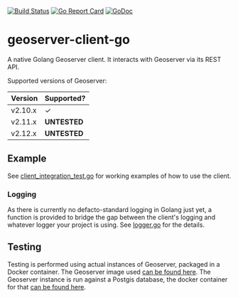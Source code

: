 [![Build Status](https://travis-ci.org/adbourne/geoserver-client-go.svg?branch=master)](https://travis-ci.org/adbourne/geoserver-client-go)
[![Go Report Card](https://goreportcard.com/badge/github.com/adbourne/geoserver-client-go)](https://goreportcard.com/report/github.com/adbourne/geoserver-client-go)
[![GoDoc](https://godoc.org/github.com/adbourne/geoserver-client-go?status.svg)](https://godoc.org/github.com/adbourne/geoserver-client-go)

# geoserver-client-go
A native Golang Geoserver client. It interacts with Geoserver via its REST API.

Supported versions of Geoserver:

| Version | Supported?   |
| ---     | ---          |
| v2.10.x | &#10003;     |
| v2.11.x | **UNTESTED** |
| v2.12.x | **UNTESTED** |


## Example
See [client_integration_test.go](geoserver/client_integration_test.go) for working examples of how to use the client.

### Logging
As there is currently no defacto-standard logging in Golang just yet, a function is provided to bridge the gap between
the client's logging and whatever logger your project is using. See [logger.go](geoserver/logger.go) for the details.
 
## Testing
Testing is performed using actual instances of Geoserver, packaged in a Docker container. The Geoserver image used 
[can be found here](https://github.com/adbourne/docker-geoserver). The Geoserver instance is run against a Postgis 
database, the docker container for that [can be found here](https://github.com/appropriate/docker-postgis).
